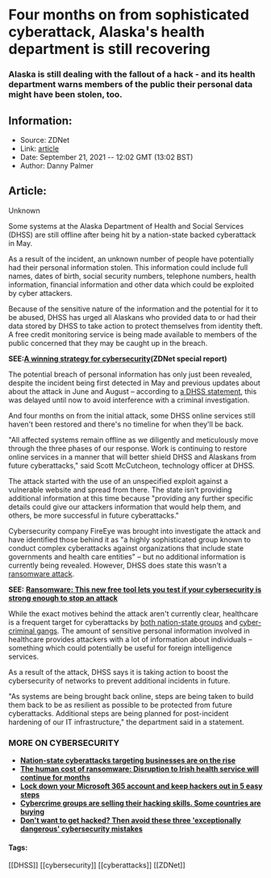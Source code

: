 # Four months on from sophisticated cyberattack, Alaska's health department is still recovering
### Alaska is still dealing with the fallout of a hack - and its health department warns members of the public their personal data might have been stolen, too.

## Information:
+ Source: ZDNet
+ Link: [article](https://www.zdnet.com/article/four-months-on-from-sophisticated-cyber-attack-alaskas-health-services-is-still-recovering/)
+ Date: September 21, 2021 -- 12:02 GMT (13:02 BST)
+ Author: Danny Palmer


## Article:
Unknown

Some systems at the Alaska Department of Health and Social Services (DHSS) are still offline after being hit by a nation-state backed cyberattack in May. 

As a result of the incident, an unknown number of people have potentially had their personal information stolen. This information could include full names, dates of birth, social security numbers, telephone numbers, health information, financial information and other data which could be exploited by cyber attackers. 


Because of the sensitive nature of the information and the potential for it to be abused, DHSS has urged all Alaskans who provided data to or had their data stored by DHSS to take action to protect themselves from identity theft. A free credit monitoring service is being made available to members of the public concerned that they may be caught up in the breach. 

**SEE:**[**A winning strategy for cybersecurity**](http://www.zdnet.com/topic/a-winning-strategy-for-cybersecurity/)**(ZDNet special report)**

The potential breach of personal information has only just been revealed, despite the incident being first detected in May and previous updates about about the attack in June and August – according to [a DHSS statement](http://dhss.alaska.gov/news/Documents/press/2021/DHSS_PressRelease_SecurityBreach_20210916.pdf), this was delayed until now to avoid interference with a criminal investigation. 

And four months on from the initial attack, some DHSS online services still haven't been restored and there's no timeline for when they'll be back. 

"All affected systems remain offline as we diligently and meticulously move through the three phases of our response. Work is continuing to restore online services in a manner that will better shield DHSS and Alaskans from future cyberattacks," said Scott McCutcheon, technology officer at DHSS. 






The attack started with the use of an unspecified exploit against a vulnerable website and spread from there. The state isn't providing additional information at this time because "providing any further specific details could give our attackers information that would help them, and others, be more successful in future cyberattacks." 

Cybersecurity company FireEye was brought into investigate the attack and have identified those behind it as "a highly sophisticated group known to conduct complex cyberattacks against organizations that include state governments and health care entities" – but no additional information is currently being revealed. However, DHSS does state this wasn't a [ransomware attack](https://www.zdnet.com/article/ransomware-an-executive-guide-to-one-of-the-biggest-menaces-on-the-web/).

**SEE:** [**Ransomware: This new free tool lets you test if your cybersecurity is strong enough to stop an attack**](https://www.zdnet.com/article/ransomware-this-new-free-tool-lets-you-test-if-your-cybersecurity-is-strong-enough-to-stop-an-attack/)

While the exact motives behind the attack aren't currently clear, healthcare is a frequent target for cyberattacks by [both nation-state groups](https://www.zdnet.com/article/security-warning-state-backed-hackers-are-trying-to-steal-coronavirus-research/) and [cyber-criminal gangs](https://www.zdnet.com/article/cyber-criminals-targeting-hospitals-are-playing-with-lives-and-must-be-stopped-report-warns/). The amount of sensitive personal information involved in healthcare provides attackers with a lot of information about individuals – something which could potentially be useful for foreign intelligence services.

As a result of the attack, DHSS says it is taking action to boost the cybersecurity of networks to prevent additional incidents in future. 

"As systems are being brought back online, steps are being taken to build them back to be as resilient as possible to be protected from future cyberattacks. Additional steps are being planned for post-incident hardening of our IT infrastructure," the department said in a statement. 

### **MORE ON CYBERSECURITY**

* [**Nation-state cyberattacks targeting businesses are on the rise**](https://www.zdnet.com/article/nation-state-cyber-attacks-targeting-businesses-are-on-the-rise/)
* [**The human cost of ransomware: Disruption to Irish health service will continue for months**](https://www.zdnet.com/article/irish-healthcare-ransomware-attack-three-quarters-of-servers-decrypted-but-disruption-to-services-will-continue-for-months/)
* [**Lock down your Microsoft 365 account and keep hackers out in 5 easy steps**](https://www.cnet.com/tech/services-and-software/lock-down-your-microsoft-365-account-and-keep-hackers-out-in-5-easy-steps/)
* [**Cybercrime groups are selling their hacking skills. Some countries are buying**](https://www.zdnet.com/article/cybercrime-groups-are-selling-their-hacking-skills-some-countries-are-buying/)
* [**Don't want to get hacked? Then avoid these three 'exceptionally dangerous' cybersecurity mistakes**](https://www.zdnet.com/article/dont-want-to-get-hacked-then-avoid-these-three-exceptionally-dangerous-cybersecurity-mistakes/)





#### Tags:
[[DHSS]] [[cybersecurity]] [[cyberattacks]] [[ZDNet]]
